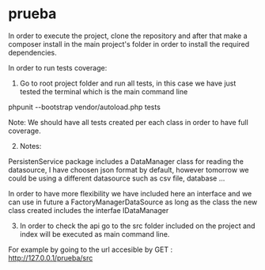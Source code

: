 # prueba

In order to execute the project, clone the repository and after that make a composer install in the main project's folder in order to install the required dependencies.

In order to run tests coverage:

1) Go to root project folder and run all tests, in this case we have just tested the terminal which is the main command line

phpunit --bootstrap vendor/autoload.php tests

Note: We should have all tests created per each class in order to have full coverage.

2) Notes:

  PersistenService package includes a DataManager class for reading the datasource, I have choosen json format by default,
  however tomorrow we could be using a different datasource such as csv file, database ...

  In order to have more flexibility we have included here an interface and we can use in future a FactoryManagerDataSource as     long as the class the new class created includes the interfae IDataManager

3) In order to check the api go to the src folder included on the project and index will be executed as main command line.

  For example by going to the url accesible by GET : http://127.0.0.1/prueba/src
